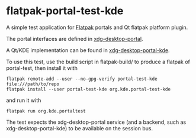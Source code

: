 # flatpak-portal-test-kde

A simple test application for [Flatpak](http://www.flatpak.org) portals and Qt flatpak platform plugin.

The portal interfaces are defined in [xdg-desktop-portal](https://github.com/flatpak/xdg-desktop-portal).

A Qt/KDE implementation can be found in [xdg-desktop-portal-kde](https://cgit.kde.org/xdg-desktop-portal-kde.git/).

To use this test, use the build script in flatpak-build/ to produce a flatpak of portal-test, then install it with

    flatpak remote-add --user --no-gpg-verify portal-test-kde file:///path/to/repo
    flatpak install --user portal-test-kde org.kde.portal-test-kde

and run it with

    flatpak run org.kde.portaltest

The test expects the xdg-desktop-portal service (and a backend, such as xdg-desktop-portal-kde) to be available on the session bus.
